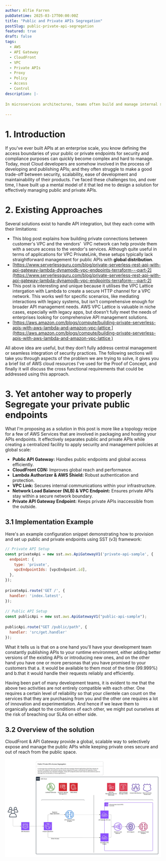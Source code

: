 ```yaml
---
author: Alfie Farren
pubDatetime: 2025-03-17T00:00:00Z
title: "Public and Private APIs Segregation"
postSlug: public-private-api-segregation
featured: true
draft: false
tags:
  - AWS
  - API Gateway
  - CloudFront
  - VPC
  - Private APIs
  - Proxy
  - Policy
  - Access
  - Control
description: |-

In microservices architectures, teams often build and manage internal services and want to make them available as private API endpoints and at the same time there are endpionts publicly expose those endpoints through a centralized API gateway where security protections are centrally managed. These API endpoints allow both internal and external users to leverage the functionality of those applications.
    
---
```


# 1. Introduction

If you've ever built APIs at an enterprise scale, you know defining the access boundaries of your public or private endpoints for security and compliance purposes can quickly become complex and hard to manage. Today, most Cloud developers are somehow involved in the process of developing and publishing APIs; and they often struggle to make a good trade-off between security, scalability, ease of development and maintainability of their products. I've faced these challenges too, and over time, I have built up a mental model of it that led me to design a solution for effectively managing public and private APIs.

# 2. Existing Approaches

Several solutions exist to handle API integration, but they each come with their limitations:

- This blog post explains how building private connections between  customer's VPC  and the vendors'  VPC network can help provide them with a secure access to the vendor's services. Although quite useful in terms of applications for VPC PrivateLink, these setups typically lack straightforward management for public APIs with **global distribution**.
- [https://www.serverlessguru.com/blog/private-serverless-rest-api-with-api-gateway-lambda-dynamodb-vpc-endpoints-terraform---part-2](https://www.serverlessguru.com/blog/private-serverless-rest-api-with-api-gateway-lambda-dynamodb-vpc-endpoints-terraform---part-2)
- This post is interesting and unique because it utilises the VPC Lattice intergation with Lambda to create a secure HTTP channel for a  VPC network. This works well for specific scenarios, like mediating interactions with legacy systems, but isn't comprehensive enough for broader API management needs. AWS VPC Lattice is valuable in niche cases, especially with legacy apps, but doesn’t fully meet the needs of enterprises looking for comprehensive API management solutions.
- [https://aws.amazon.com/blogs/compute/building-private-serverless-apis-with-aws-lambda-and-amazon-vpc-lattice ](https://aws.amazon.com/blogs/compute/building-private-serverless-apis-with-aws-lambda-and-amazon-vpc-lattice )

All above idea are useful, but they don’t fully address central management or seamless integration of security practices. The following sections will take you through aspects of the problem we are trying to solve, it gives you a brief list of AWS cloud resources I've used for the Proof of Concept, and finally it will discuss the cross functional requirements that could be addressed using this approach.



# 3. Yet antoher way to properly Segregate your private public endpoints

What I'm proposing  as a solution in this post is more like a topology recipe for a few of AWS Services that are involved in packaging and hosting your APIs endpoints. It effectively separates public and private APIs while creating a centralized facility to apply security and management policies at global scale:

- **Public API Gateway:** Handles public endpoints and global access efficiently.
- **CloudFront CDN:** Improves global reach and performance.
- **Lambda Authorizer & AWS Shield:** Robust authentication and protection.
- **VPC Link:** Secures internal communications within your infrastructure.
- **Network Load Balancer (NLB) & VPC Endpoint:** Ensures private APIs stay within a secure network boundary.
- **Private API Gateway Endpoint:** Keeps private APIs inaccessible from the outside.

## 3.1 Implementation Example

Here's an example configuration snippet demonstrating how to provision and set up public and private endpoints using SST (v3) framework:

```javascript
// Private API Setup
const privateApi = new sst.aws.ApiGatewayV1('private-api-sample', {
  endpoint: {
    type: 'private',
    vpcEndpointIds: [vpcEndpoint.id],
  },
});

privateApi.route('GET /', {
  handler: 'index.latest',
});

// Public API Setup
const publicApi = new sst.aws.ApiGatewayV1("public-api-sample");

publicApi.route("GET /public/path", {
  handler: 'src/get.handler'
});
```

What it tells us is that on a one hand you'll have your development team constantly publishing APIs to your runtime environment, either adding better versions of the existing APIs or introducing new ones, and on the other hand you have one or more personas that you have promised to your customers that a. it would be available to them most of the time (99.999%) and b.that it would handle their requests reliably and efficiently.

Having been part of many development teams, it is evident to me that the above two activities are not entirely compatible with each other. One requires a certain level of reliability so that your clientele can count on the services that they are purchasing from you and the other one requires a lot of innovation and experimentation. And hence if we leave them to organically adapt to the conditions of each other, we might put ourselves at the risk of breaching our SLAs on either side. 

## 3.2 Overview of the solution
	
CloudFront & API Gateway provide a global, scalable way to selectively expose and manage the public APIs while keeping private ones secure and out of reach from the public space. 

![](../../assets/images/public_private_api_architecture.jpg "")

